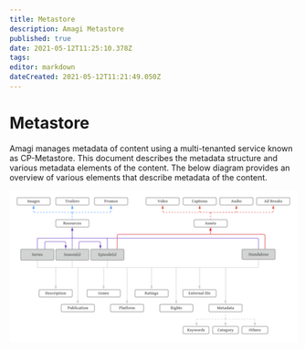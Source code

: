 ```yaml
---
title: Metastore
description: Amagi Metastore
published: true
date: 2021-05-12T11:25:10.378Z
tags: 
editor: markdown
dateCreated: 2021-05-12T11:21:49.050Z
---
```


# Metastore

Amagi manages metadata of content using a multi-tenanted service known as CP-Metastore. This document describes the metadata structure and various metadata elements of the content. The below diagram provides an overview of various elements that describe metadata of the content.

![metadata-er-diagram.png](/metadata/metadata-er-diagram.png)


